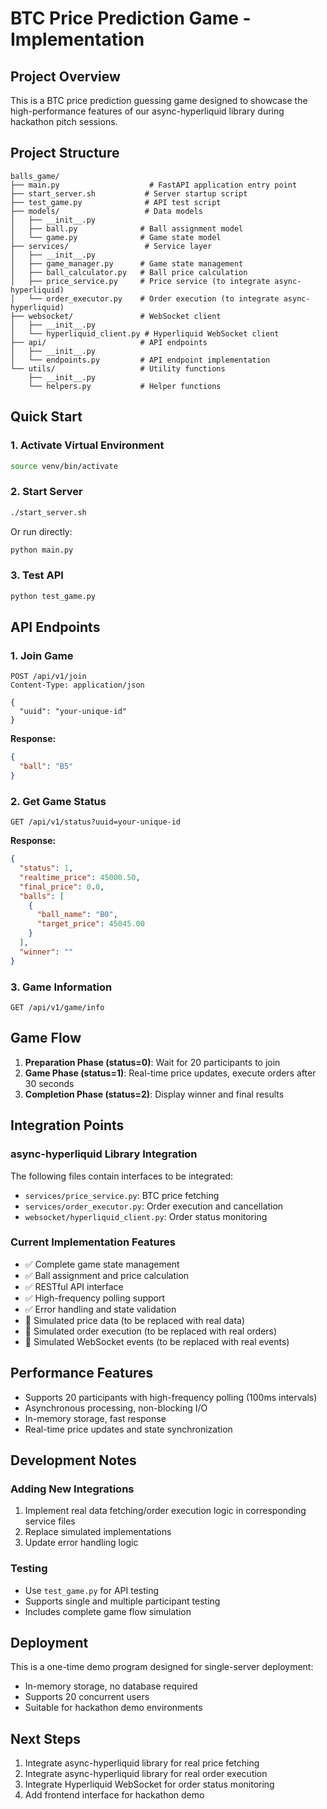 # BTC Price Prediction Game - Implementation

## Project Overview

This is a BTC price prediction guessing game designed to showcase the high-performance features of our async-hyperliquid library during hackathon pitch sessions.

## Project Structure

```
balls_game/
├── main.py                    # FastAPI application entry point
├── start_server.sh           # Server startup script
├── test_game.py              # API test script
├── models/                   # Data models
│   ├── __init__.py
│   ├── ball.py              # Ball assignment model
│   └── game.py              # Game state model
├── services/                 # Service layer
│   ├── __init__.py
│   ├── game_manager.py      # Game state management
│   ├── ball_calculator.py   # Ball price calculation
│   ├── price_service.py     # Price service (to integrate async-hyperliquid)
│   └── order_executor.py    # Order execution (to integrate async-hyperliquid)
├── websocket/               # WebSocket client
│   ├── __init__.py
│   └── hyperliquid_client.py # Hyperliquid WebSocket client
├── api/                     # API endpoints
│   ├── __init__.py
│   └── endpoints.py         # API endpoint implementation
└── utils/                   # Utility functions
    ├── __init__.py
    └── helpers.py           # Helper functions
```

## Quick Start

### 1. Activate Virtual Environment
```bash
source venv/bin/activate
```

### 2. Start Server
```bash
./start_server.sh
```
Or run directly:
```bash
python main.py
```

### 3. Test API
```bash
python test_game.py
```

## API Endpoints

### 1. Join Game
```http
POST /api/v1/join
Content-Type: application/json

{
  "uuid": "your-unique-id"
}
```

**Response:**
```json
{
  "ball": "B5"
}
```

### 2. Get Game Status
```http
GET /api/v1/status?uuid=your-unique-id
```

**Response:**
```json
{
  "status": 1,
  "realtime_price": 45000.50,
  "final_price": 0.0,
  "balls": [
    {
      "ball_name": "B0",
      "target_price": 45045.00
    }
  ],
  "winner": ""
}
```

### 3. Game Information
```http
GET /api/v1/game/info
```

## Game Flow

1. **Preparation Phase (status=0)**: Wait for 20 participants to join
2. **Game Phase (status=1)**: Real-time price updates, execute orders after 30 seconds
3. **Completion Phase (status=2)**: Display winner and final results

## Integration Points

### async-hyperliquid Library Integration
The following files contain interfaces to be integrated:

- `services/price_service.py`: BTC price fetching
- `services/order_executor.py`: Order execution and cancellation
- `websocket/hyperliquid_client.py`: Order status monitoring

### Current Implementation Features

- ✅ Complete game state management
- ✅ Ball assignment and price calculation
- ✅ RESTful API interface
- ✅ High-frequency polling support
- ✅ Error handling and state validation
- 🔄 Simulated price data (to be replaced with real data)
- 🔄 Simulated order execution (to be replaced with real orders)
- 🔄 Simulated WebSocket events (to be replaced with real events)

## Performance Features

- Supports 20 participants with high-frequency polling (100ms intervals)
- Asynchronous processing, non-blocking I/O
- In-memory storage, fast response
- Real-time price updates and state synchronization

## Development Notes

### Adding New Integrations
1. Implement real data fetching/order execution logic in corresponding service files
2. Replace simulated implementations
3. Update error handling logic

### Testing
- Use `test_game.py` for API testing
- Supports single and multiple participant testing
- Includes complete game flow simulation

## Deployment

This is a one-time demo program designed for single-server deployment:
- In-memory storage, no database required
- Supports 20 concurrent users
- Suitable for hackathon demo environments

## Next Steps

1. Integrate async-hyperliquid library for real price fetching
2. Integrate async-hyperliquid library for real order execution
3. Integrate Hyperliquid WebSocket for order status monitoring
4. Add frontend interface for hackathon demo


